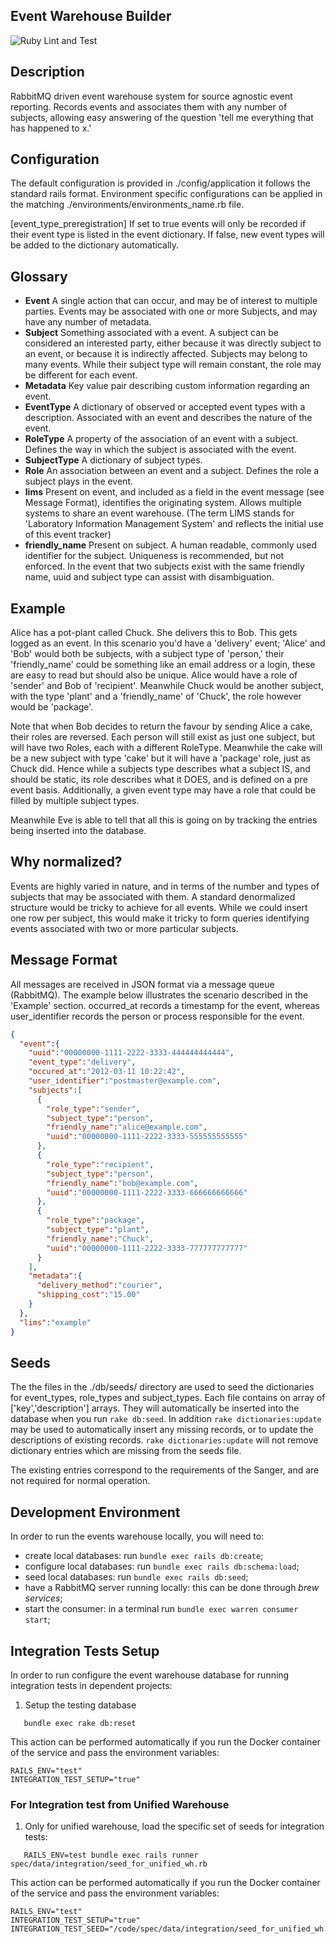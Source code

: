 Event Warehouse Builder
-------------------------
![Ruby Lint and Test](https://github.com/sanger/event_warehouse/workflows/Ruby%20Lint%20and%20Test/badge.svg)

Description
-----------
RabbitMQ driven event warehouse system for source agnostic event reporting. Records events and associates them with any number of subjects, allowing easy answering of the question 'tell me everything that has happened to x.'

Configuration
-------------
The default configuration is provided in ./config/application it follows the standard rails format. Environment specific configurations can be applied in the matching ./environments/environments_name.rb file.

[event_type_preregistration] If set to true events will only be recorded if their event type is listed in the event dictionary. If false, new event types will be added to the dictionary automatically.

Glossary
--------

- **Event** A single action that can occur, and may be of interest to multiple parties. Events may be associated with one or more Subjects, and may have any number of metadata.
- **Subject** Something associated with a event. A subject can be considered an interested party, either because it was directly subject to an event, or because it is indirectly affected. Subjects may belong to many events. While their subject type will remain constant, the role may be different for each event.
- **Metadata** Key value pair describing custom information regarding an event.
- **EventType** A dictionary of observed or accepted event types with a description. Associated with an event and describes the nature of the event.
- **RoleType** A property of the association of an event with a subject. Defines the way in which the subject is associated with the event.
- **SubjectType** A dictionary of subject types.
- **Role** An association between an event and a subject. Defines the role a subject plays in the event.
- **lims** Present on event, and included as a field in the event message (see Message Format), identifies the originating system. Allows multiple systems to share an event warehouse. (The term LIMS stands for 'Laboratory Information Management System' and reflects the initial use of this event tracker)
- **friendly_name** Present on subject. A human readable, commonly used identifier for the subject. Uniqueness is recommended, but not enforced. In the event that two subjects exist with the same friendly name, uuid and subject type can assist with disambiguation.

Example
-------

Alice has a pot-plant called Chuck. She delivers this to Bob. This gets logged as an event. In this scenario you'd have a 'delivery' event; 'Alice' and 'Bob' would both be subjects, with a subject type of 'person,' their 'friendly_name' could be something like an email address or a login, these are easy to read but should also be unique. Alice would have a role of 'sender' and Bob of 'recipient'. Meanwhile Chuck would be another subject, with the type 'plant' and a 'friendly_name' of 'Chuck', the role however would be 'package'.

Note that when Bob decides to return the favour by sending Alice a cake, their roles are reversed. Each person will still exist as just one subject, but will have two Roles, each with a different RoleType. Meanwhile the cake will be a new subject with type 'cake' but it will have a 'package' role, just as Chuck did. Hence while a subjects type describes what a subject IS, and should be static, its role describes what it DOES, and is defined on a pre event basis. Additionally, a given event type may have a role that could be filled by multiple subject types.

Meanwhile Eve is able to tell that all this is going on by tracking the entries being inserted into the database.

Why normalized?
---------------
Events are highly varied in nature, and in terms of the number and types of subjects that may be associated with them. A standard denormalized structure would be tricky to achieve for all events. While we could insert one row per subject, this would make it tricky to form queries identifying events associated with two or more particular subjects.

Message Format
--------------

All messages are received in JSON format via a message queue (RabbitMQ). The example below illustrates the scenario described in the 'Example' section. occurred_at records a timestamp for the event, whereas user_identifier records the person or process responsible for the event.

```json
{
  "event":{
    "uuid":"00000000-1111-2222-3333-444444444444",
    "event_type":"delivery",
    "occured_at":"2012-03-11 10:22:42",
    "user_identifier":"postmaster@example.com",
    "subjects":[
      {
        "role_type":"sender",
        "subject_type":"person",
        "friendly_name":"alice@example.com",
        "uuid":"00000000-1111-2222-3333-555555555555"
      },
      {
        "role_type":"recipient",
        "subject_type":"person",
        "friendly_name":"bob@example.com",
        "uuid":"00000000-1111-2222-3333-666666666666"
      },
      {
        "role_type":"package",
        "subject_type":"plant",
        "friendly_name":"Chuck",
        "uuid":"00000000-1111-2222-3333-777777777777"
      }
    ],
    "metadata":{
      "delivery_method":"courier",
      "shipping_cost":"15.00"
    }
  },
  "lims":"example"
}
```

Seeds
-----
The the files in the ./db/seeds/ directory are used to seed the dictionaries for event_types, role_types and subject_types. Each file contains on array of ['key','description'] arrays. They will automatically be inserted into the database when you run `rake db:seed`. In addition `rake dictionaries:update` may be used to automatically insert any missing records, or to update the descriptions of existing records. `rake dictionaries:update` will not remove dictionary entries which are missing from the seeds file.

The existing entries correspond to the requirements of the Sanger, and are not required for normal operation.

Development Environment
-----------------------
In order to run the events warehouse locally, you will need to:
- create local databases: run `bundle exec rails db:create`;
- configure local databases: run `bundle exec rails db:schema:load`;
- seed local databases: run `bundle exec rails db:seed`;
- have a RabbitMQ server running locally: this can be done through _brew services_;
- start the consumer: in a terminal run `bundle exec warren consumer start`;

## Integration Tests Setup

In order to run configure the event warehouse database for running
integration tests in dependent projects:

1. Setup the testing database

```
   bundle exec rake db:reset
```

This action can be performed automatically if you run the Docker container of the service
and pass the environment variables:
```
RAILS_ENV="test"
INTEGRATION_TEST_SETUP="true"
```

### For Integration test from Unified Warehouse

1. Only for unified warehouse, load the specific set of seeds for integration tests:

```
   RAILS_ENV=test bundle exec rails runner spec/data/integration/seed_for_unified_wh.rb

```

This action can be performed automatically if you run the Docker container of the service
and pass the environment variables:
```
RAILS_ENV="test"
INTEGRATION_TEST_SETUP="true"
INTEGRATION_TEST_SEED="/code/spec/data/integration/seed_for_unified_wh.rb"
```
